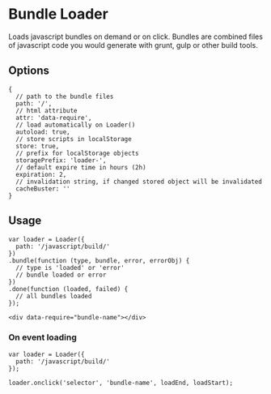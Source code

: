# Bundle Loader

Loads javascript bundles on demand or on click.
Bundles are combined files of javascript code you would generate with grunt, gulp or other build tools.

## Options

```
{
  // path to the bundle files
  path: '/',
  // html attribute
  attr: 'data-require',
  // load automatically on Loader()
  autoload: true,
  // store scripts in localStorage
  store: true,
  // prefix for localStorage objects
  storagePrefix: 'loader-',
  // default expire time in hours (2h)
  expiration: 2,
  // invalidation string, if changed stored object will be invalidated
  cacheBuster: ''
}
```

## Usage ##

```
var loader = Loader({
  path: '/javascript/build/'
})
.bundle(function (type, bundle, error, errorObj) {
  // type is 'loaded' or 'error'
  // bundle loaded or error
})
.done(function (loaded, failed) {
  // all bundles loaded
});
```

```
<div data-require="bundle-name"></div>
```

### On event loading ###

```
var loader = Loader({
  path: '/javascript/build/'
});

loader.onclick('selector', 'bundle-name', loadEnd, loadStart);
```

